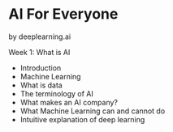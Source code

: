 # AI For Everyone
by deeplearning.ai

Week 1: What is AI
* Introduction
* Machine Learning
* What is data
* The terminology of AI
* What makes an AI company?
* What Machine Learning can and cannot do
* Intuitive explanation of deep learning
